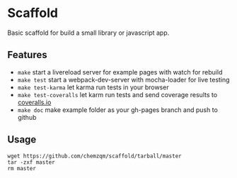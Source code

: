 # Scaffold

Basic scaffold for build a small library or javascript app.

## Features
* `make` start a livereload server for example pages with watch for rebuild
* `make test` start a webpack-dev-server with mocha-loader for live testing
* `make test-karma` let karma run tests in your browser
* `make test-coveralls` let karm run tests and send coverage results to [coveralls.io](http://coveralls.io)
* `make doc` make example folder as your gh-pages branch and push to github

## Usage

    wget https://github.com/chemzqm/scaffold/tarball/master
    tar -zxf master
    rm master
